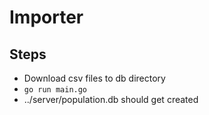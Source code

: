 # Importer

## Steps

* Download csv files to db directory
* `go run main.go`
* ../server/population.db should get created
